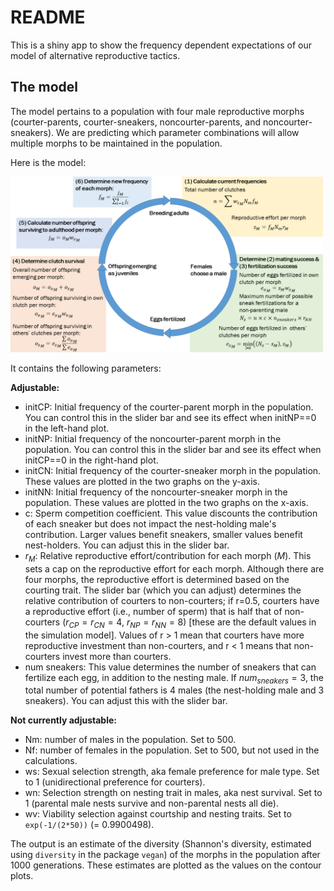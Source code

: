 # README

This is a shiny app to show the frequency dependent expectations of our model of alternative reproductive tactics.


## The model

The model pertains to a population with four male reproductive morphs (courter-parents, courter-sneakers, noncourter-parents, and noncourter-sneakers). We are predicting which parameter combinations will allow multiple morphs to be maintained in the population. 

Here is the model:

<img src="mathModel_Ns_diagram.png" alt="model" width="500"/>

It contains the following parameters:

**Adjustable:**

- initCP: Initial frequency of the courter-parent morph in the population. You can control this in the slider bar and see its effect when initNP==0 in the left-hand plot.
- initNP: Initial frequency of the noncourter-parent morph in the population. You can control this in the slider bar and see its effect when initCP==0 in the right-hand plot.
- initCN: Initial frequency of the courter-sneaker morph in the population. These values are plotted in the two graphs on the y-axis.
- initNN: Initial frequency of the noncourter-sneaker morph in the population. These values are plotted in the two graphs on the x-axis.
- c: Sperm competition coefficient. This value discounts the contribution of each sneaker but does not impact the nest-holding male's contribution. Larger values benefit sneakers, smaller values benefit nest-holders. You can adjust this in the slider bar.
- $r_M$: Relative reproductive effort/contribution for each morph ($M$). This sets a cap on the reproductive effort for each morph. Although there are four morphs, the reproductive effort is determined based on the courting trait. The slider bar (which you can adjust) determines the relative contribution of courters to non-courters; if r=0.5, courters have a reproductive effort (i.e., number of sperm) that is half that of non-courters ($r_{CP} = r_{CN} = 4$, $r_{NP} = r_{NN} = 8$) [these are the default values in the simulation model]. Values of r > 1 mean that courters have more reproductive investment than non-courters, and r < 1 means that non-courters invest more than courters.
- num sneakers: This value determines the number of sneakers that can fertilize each egg, in addition to the nesting male. If $num_{sneakers} = 3$, the total number of potential fathers is 4 males (the nest-holding male and 3 sneakers). You can adjust this with the slider bar.


**Not currently adjustable:**

- Nm: number of males in the population. Set to 500.
- Nf: number of females in the population. Set to 500, but not used in the calculations.
- ws: Sexual selection strength, aka female preference for male type. Set to 1 (unidirectional preference for courters).
- wn: Selection strength on nesting trait in males, aka nest survival. Set to 1 (parental male nests survive and non-parental nests all die).
- wv: Viability selection against courtship and nesting traits. Set to `exp(-1/(2*50))` (= 0.9900498).


The output is an estimate of the diversity (Shannon's diversity, estimated using `diversity` in the package `vegan`) of the morphs in the population after 1000 generations. These estimates are plotted as the values on the contour plots.





